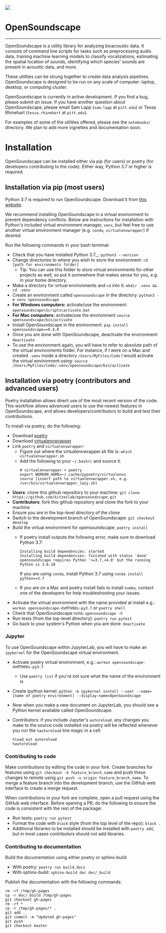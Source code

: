 ![](https://github.com/kitzeslab/opensoundscape/workflows/CI/badge.svg?branch=develop)

# OpenSoundscape
---

OpenSoundscape is a utility library for analyzing bioacoustic data.
It consists of command line scripts for tasks such as preprocessing audio data,
training machine learning models to classify vocalizations, estimating the
spatial location of sounds, identifying which species' sounds are present in
acoustic data, and more.

These utilities can be strung together to create data analysis pipelines.
OpenSoundscape is designed to be run on any scale of computer:
laptop, desktop, or computing cluster.

OpenSoundscape is currently in active development. If you find a bug, please submit an issue. If you have another question about OpenSoundscape, please email Sam Lapp (`sam.lapp` at `pitt.edu`) or Tessa Rhinehart (`tessa.rhinehart` at `pitt.edu`).

For examples of some of the utilities offered, please see the `notebooks/` directory. We plan to add more vignettes and documentation soon.

# Installation

OpenSoundscape can be installed either via pip (for users) or poetry (for
developers contributing to the code). Either way, Python 3.7 or higher is required.

## Installation via pip (most users)
Python 3.7 is required to run OpenSoundscape. Download it from [this website](https://www.python.org/downloads/).

We recommend installing OpenSoundscape in a virtual environment to prevent dependency conflicts. Below are instructions for installation with Python's included virtual environment manager, `venv`, but feel free to use another virtual environment manager (e.g. `conda`, `virtualenvwrapper`) if desired.

Run the following commands in your bash terminal:
* Check that you have installed Python 3.7.\_: `python3 --version`
* Change directories to where you wish to store the environment: `cd [path for environments folder]`
    * Tip:  You can use this folder to store virtual environments for other projects as well, so put it somewhere that makes sense for you, e.g. in your home directory.
* Make a directory for virtual environments and `cd` into it: `mkdir .venv && cd .venv`
* Create an environment called `opensoundscape` in the directory: `python3 -m venv opensoundscape`
* **For Windows computers:** activate/use the environment: `opensoundscape\Scripts\activate.bat`
* **For Mac computers:** activate/use the environment `source opensoundscape/bin/activate`
* Install OpenSoundscape in the environment: `pip install opensoundscape==0.4.0`
* Once you are done with OpenSoundscape, deactivate the environment: `deactivate`
* To use the environment again, you will have to refer to absolute path of the virtual environments folder. For instance, if I were on a Mac and created `.venv` inside a directory `/Users/MyFiles/Code` I would activate the virtual environment using: `source /Users/MyFiles/Code/.venv/opensoundscape/bin/activate`
      
## Installation via poetry (contributors and advanced users)
Poetry installation allows direct use of the most recent version of the code.
This workflow allows advanced users to use the newest features in OpenSoundscape,
and allows developers/contributors to build and test their contributions.

To install via poetry, do the following:
* Download [poetry](https://poetry.eustace.io/docs/#installation)
* Download
  [virtualenvwrapper](https://virtualenvwrapper.readthedocs.io/en/latest/install.html)
* Link `poetry` and `virtualenvwrapper`:
  - Figure out where the virtualenvwrapper.sh file is: `which virtualenvwrapper.sh`
  - Add the following to your `~/.bashrc` and source it.
    ```
    # virtualenvwrapper + poetry
    export WORKON_HOME=~/.cache/pypoetry/virtualenvs
    source [insert path to virtualenvwrapper.sh, e.g. /usr/bin/virtualenvwrapper_lazy.sh]
    ```
* **Users**: clone this github repository to your machine:
`git clone https://github.com/kitzeslab/opensoundscape.git`
* **Contributors**: fork this github repository and clone the fork to your machine
* Ensure you are in the top-level directory of the clone
* Switch to the development branch of OpenSoundscape: `git checkout develop`
* Build the virtual environment for opensoundscape: `poetry install`
  - If poetry install outputs the following error, make sure to download Python 3.7:

     ```
     Installing build dependencies: started
     Installing build dependencies: finished with status 'done'
     opensoundscape requires Python '>=3.7,<4.0' but the running Python is 3.6.10
     ```
     If you are using `conda`, install Python 3.7 using `conda install python==3.7`
  - If you are on a Mac and poetry install fails to install `numba`, contact one
    of the developers for help troubleshooting your issues.
* Activate the virtual environment with the name provided at install e.g.: `workon opensoundscape-dxMTH98s-py3.7` or `poetry shell`
* Check that OpenSoundscape runs: `opensoundscape -h`
* Run tests (from the top-level directory): `poetry run pytest`
* Go back to your system's Python when you are done: `deactivate`

### Jupyter
To use OpenSoundscape within JupyterLab, you will have to make an `ipykernel`
for the OpenSoundscape virtual environment.

* Activate poetry virtual environment, e.g.: `workon opensoundscape-dxMTH98s-py3.7`
    - Use `poetry list` if you're not sure what the name of the environment is
* Create ipython kernel: `python -m ipykernel install --user --name=[name of poetry environment] --display-name=OpenSoundscape`
* Now when you make a new document on JupyterLab, you should see a Python kernel available called OpenSoundscape.
* Contributors: if you include Jupyter's `autoreload`, any changes you make to the source code
  installed via poetry will be reflected whenever you run the `%autoreload` line magic in a cell:

  ```
  %load_ext autoreload
  %autoreload
  ```

<!-- ### Conda notes

Error in installing numba during poetry install:
```
 compile options: '-I/Users/tessa/Library/Caches/pypoetry/virtualenvs/opensoundscape-dxMTH98s-py3.7/include -I/anaconda3/include/python3.7m -c'
    extra options: '-fopenmp -std=c++11'
    gcc: numba/np/ufunc/gufunc_scheduler.cpp
    gcc: numba/np/ufunc/omppool.cpp
    clang: error: unsupported option '-fopenmp'
    clang: error: unsupported option '-fopenmp'
    error: Command "gcc -Wno-unused-result -Wsign-compare -Wunreachable-code -DNDEBUG -g -fwrapv -O3 -Wall -Wstrict-prototypes -I/anaconda3/include -arch x86_64 -I/anaconda3/include -arch x86_64 -I/Users/tessa/Library/Caches/pypoetry/virtualenvs/opensoundscape-dxMTH98s-py3.7/include -I/anaconda3/include/python3.7m -c numba/np/ufunc/omppool.cpp -o build/temp.macosx-10.7-x86_64-3.7/numba/np/ufunc/omppool.o -fopenmp -std=c++11" failed with exit status 1
```

Fixed by using conda clang
```
 conda install clang_osx-64 clangxx_osx-64
```

Alternatively can do using brew:
```
brew install llvm libomp
```

but have to add 3 lines to bash_profile (see here: https://embeddedartistry.com/blog/2017/02/24/installing-llvm-clang-on-osx/)

Might also be solved by updating xcode -->

### Contributing to code

Make contributions by editing the code in your fork. Create branches
for features using `git checkout -b feature_branch_name` and push these
changes to remote using `git push -u origin feature_branch_name`. To merge a
feature branch into the development branch, use the GitHub
web interface to create a merge request.

When contributions in your fork are complete, open a pull request using the
GitHub web interface. Before opening a PR, do the following to
ensure the code is consistent with the rest of the package:
* Run tests: `poetry run pytest`
* Format the code with `black` style (from the top level of the repo): `black .`
* Additional libraries to be installed should be installed with `poetry add`, but
  in most cases contributors should not add libraries.


### Contributing to documentation

Build the documentation using either poetry or sphinx-build
- With poetry: `poetry run build_docs`
- With sphinx-build: `sphinx-build doc doc/_build`

Publish the documentation with the following commands:

```
rm -rf /tmp/gh-pages
cp -r doc/_build /tmp/gh-pages
git checkout gh-pages
rm -rf *
cp -r /tmp/gh-pages/* .
git add .
git commit -m "Updated gh-pages"
git push
git checkout master
```
